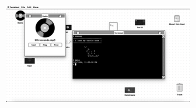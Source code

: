 ![my navi](https://raw.githubusercontent.com/iteration-A/iteration-A/main/Screenshot%202022-08-12%20at%2011.23.13%20p.m..png)
